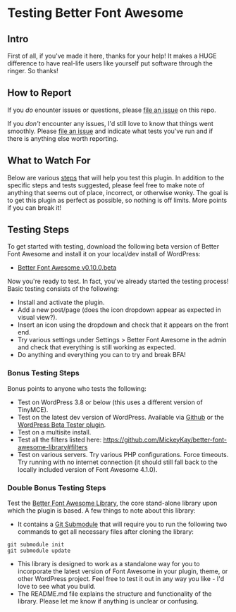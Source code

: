 # Testing Better Font Awesome #

## Intro ##
First of all, if you've made it here, thanks for your help! It makes a HUGE difference to have real-life users like yourself put software through the ringer. So thanks!

## How to Report ##
If you *do* enounter issues or questions, please [file an issue](https://github.com/MickeyKay/better-font-awesome/blob/master/testing/better-font-awesome-beta.zip?raw=true) on this repo.

If you *don't* encounter any issues, I'd still love to know that things went smoothly. Please [file an issue](https://github.com/MickeyKay/better-font-awesome/blob/master/testing/better-font-awesome-beta.zip?raw=true) and indicate what tests you've run and if there is anything else worth reporting.

## What to Watch For ##
Below are various [steps](https://github.com/MickeyKay/better-font-awesome/blob/master/testing/testing.md#testing-steps) that will help you test this plugin. In addition to the specific steps and tests suggested, please feel free to make note of anything that seems out of place, incorrect, or otherwise wonky. The goal is to get this plugin as perfect as possible, so nothing is off limits. More points if you can break it!

## Testing Steps ##
To get started with testing, download the following beta version of Better Font Awesome and install it on your local/dev install of WordPress:
* [Better Font Awesome v0.10.0.beta](https://github.com/MickeyKay/better-font-awesome/blob/master/testing/better-font-awesome-0.10.0.beta.zip?raw=true)

Now you're ready to test. In fact, you've already started the testing process! Basic testing consists of the following:

* Install and activate the plugin.
* Add a new post/page (does the icon dropdown appear as expected in visual view?).
* Insert an icon using the dropdown and check that it appears on the front end.
* Try various settings under Settings > Better Font Awesome in the admin and check that everything is still working as expected.
* Do anything and everything you can to try and break BFA!

### Bonus Testing Steps ###
Bonus points to anyone who tests the following:

* Test on WordPress 3.8 or below (this uses a different version of TinyMCE).
* Test on the latest dev version of WordPress. Available via [Github](https://github.com/WordPress/WordPress) or the [WordPress Beta Tester plugin](https://wordpress.org/plugins/wordpress-beta-tester/).
* Test on a multisite install.
* Test all the filters listed here: https://github.com/MickeyKay/better-font-awesome-library#filters
* Test on various servers. Try various PHP configurations. Force timeouts. Try running with no internet connection (it should still fall back to the locally included version of Font Awesome 4.1.0).

### Double Bonus Testing Steps ###
Test the [Better Font Awesome Library](https://github.com/MickeyKay/better-font-awesome-library/), the core stand-alone library upon which the plugin is based. A few things to note about this library:

* It contains a [Git Submodule](http://git-scm.com/book/en/Git-Tools-Submodules) that will require you to run the following two commands to get all necessary files after cloning the library:
```
git submodule init
git submodule update
```
* This library is designed to work as a standalone way for you to incorporate the latest version of Font Awesome in your plugin, theme, or other WordPress project. Feel free to test it out in any way you like - I'd love to see what you build.
* The README.md file explains the structure and functionality of the library. Please let me know if anything is unclear or confusing.


